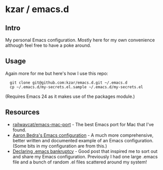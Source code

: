 # kzar / emacs.d

## Intro

My personal Emacs configuration. Mostly here for my own convenience although feel free to have a poke around.

## Usage

Again more for me but here's how I use this repo:

      git clone git@github.com:kzar/emacs.d.git ~/.emacs.d
      cp ~/.emacs.d/my-secrets.el.sample ~/.emacs.d/my-secrets.el

(Requires Emacs 24 as it makes use of the packages module.)

## Resources

 - [railwaycat/emacs-mac-port](https://github.com/railwaycat/emacs-mac-port) - The best Emacs port for Mac that I've found.
 - [Aaron Bedra's Emacs configuration](http://www.aaronbedra.com/emacs.d/) - A much more comprehensive, better written and documented example of an Emacs configuration. (Some bits in my configuration are from this.)
 - [Declaring .emacs bankruptcy](http://emacsblog.org/2007/10/07/declaring-emacs-bankruptcy/) - Good post that inspired me to sort out and share my Emacs configuration. Previously I had one large .emacs file and a bunch of random .el files scattered around my system!
